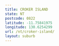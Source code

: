 ```yaml
---
title: CROKER ISLAND
state: NT
postcode: 0822
latitude: -11.75841975
longitude: 130.6254299
url: /nt/croker-island/
layout: suburb
---
```

